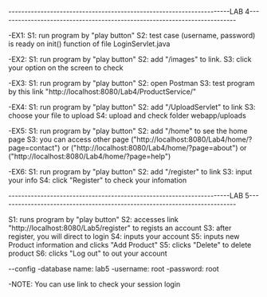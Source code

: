 

---------------------------------------------------------------------LAB 4--------------------------------------------------------------------------

-EX1:
  S1: run program by "play button"
  S2: test case (username, password) is ready on init() function of file LoginServlet.java

-EX2:
  S1: run program by "play button"
  S2: add "/images" to link.
  S3: click your option on the screen to check

-EX3:
  S1: run program by "play button"
  S2: open Postman 
  S3: test program by this link "http://localhost:8080/Lab4/ProductService/"

-EX4:
  S1: run program by "play button"
  S2: add "/UploadServlet" to link
  S3: choose your file to upload
  S4: upload and check folder webapp/uploads

-EX5:
  S1: run program by "play button"
  S2: add "/home" to see the home page
  S3: you can access other page ("http://localhost:8080/Lab4/home/?page=contact") or ("http://localhost:8080/Lab4/home/?page=about") or ("http://localhost:8080/Lab4/home/?page=help")

-EX6:
 S1: run program by "play button"
 S2: add "/register" to link
 S3: input your info
 S4: click "Register" to check your infomation 


---------------------------------------------------------------------LAB 5--------------------------------------------------------------------------

S1: runs program by "play button"
S2: accesses link "http://localhost:8080/Lab5/register" to regists an account
S3: after register, you will direct to login
S4: inputs your account
S5: inputs new Product information and clicks "Add Product"
S5: clicks "Delete" to delete product
S6: clicks "Log out" to out your account

--config
-database name: lab5
-username: root
-password: root

-NOTE: You can use link to check your session login